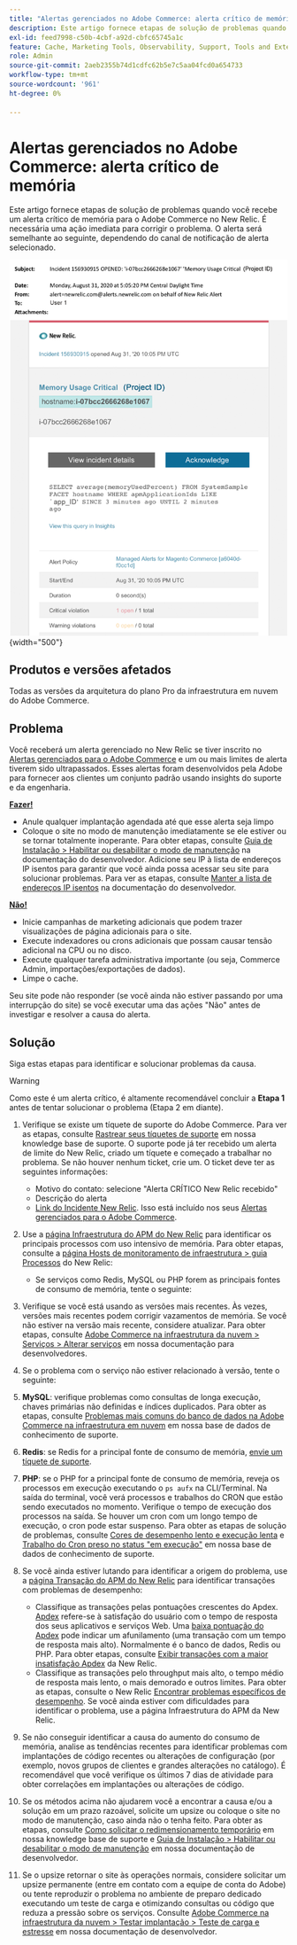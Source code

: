 ```yaml
---
title: "Alertas gerenciados no Adobe Commerce: alerta crítico de memória"
description: Este artigo fornece etapas de solução de problemas quando você recebe um alerta crítico de memória para o Adobe Commerce no New Relic. É necessária uma ação imediata para corrigir o problema. O alerta será semelhante ao seguinte, dependendo do canal de notificação de alerta selecionado.
exl-id: feed7998-c50b-4cbf-a92d-cbfc65745a1c
feature: Cache, Marketing Tools, Observability, Support, Tools and External Services
role: Admin
source-git-commit: 2aeb2355b74d1cdfc62b5e7c5aa04fcd0a654733
workflow-type: tm+mt
source-wordcount: '961'
ht-degree: 0%

---
```


# Alertas gerenciados no Adobe Commerce: alerta crítico de memória

Este artigo fornece etapas de solução de problemas quando você recebe um alerta crítico de memória para o Adobe Commerce no New Relic. É necessária uma ação imediata para corrigir o problema. O alerta será semelhante ao seguinte, dependendo do canal de notificação de alerta selecionado.

![alerta crítico de disco](assets/memory-critical-magento-managed.png){width="500"}

## Produtos e versões afetados

Todas as versões da arquitetura do plano Pro da infraestrutura em nuvem do Adobe Commerce.

## Problema

Você receberá um alerta gerenciado no New Relic se tiver inscrito no [Alertas gerenciados para o Adobe Commerce](/help/support-tools/managed-alerts-for-adobe-commerce/managed-alerts-for-magento-commerce.md) e um ou mais limites de alerta tiverem sido ultrapassados. Esses alertas foram desenvolvidos pela Adobe para fornecer aos clientes um conjunto padrão usando insights do suporte e da engenharia.

<u> **Fazer!** </u>

* Anule qualquer implantação agendada até que esse alerta seja limpo
* Coloque o site no modo de manutenção imediatamente se ele estiver ou se tornar totalmente inoperante. Para obter etapas, consulte [Guia de Instalação > Habilitar ou desabilitar o modo de manutenção](https://experienceleague.adobe.com/en/docs/commerce-operations/installation-guide/tutorials/maintenance-mode) na documentação do desenvolvedor. Adicione seu IP à lista de endereços IP isentos para garantir que você ainda possa acessar seu site para solucionar problemas. Para ver as etapas, consulte [Manter a lista de endereços IP isentos](https://experienceleague.adobe.com/en/docs/commerce-operations/installation-guide/tutorials/maintenance-mode#instgde-cli-maint-exempt) na documentação do desenvolvedor.

<u>**Não!**</u>

* Inicie campanhas de marketing adicionais que podem trazer visualizações de página adicionais para o site.
* Execute indexadores ou crons adicionais que possam causar tensão adicional na CPU ou no disco.
* Execute qualquer tarefa administrativa importante (ou seja, Commerce Admin, importações/exportações de dados).
* Limpe o cache.

Seu site pode não responder (se você ainda não estiver passando por uma interrupção do site) se você executar uma das ações &quot;Não&quot; antes de investigar e resolver a causa do alerta.

## Solução

Siga estas etapas para identificar e solucionar problemas da causa.

>[!WARNING]
>
>Como este é um alerta crítico, é altamente recomendável concluir a **Etapa 1** antes de tentar solucionar o problema (Etapa 2 em diante).

1. Verifique se existe um tíquete de suporte do Adobe Commerce. Para ver as etapas, consulte [Rastrear seus tíquetes de suporte](/help/help-center-guide/help-center/magento-help-center-user-guide.md#track-tickets) em nossa knowledge base de suporte. O suporte pode já ter recebido um alerta de limite do New Relic, criado um tíquete e começado a trabalhar no problema. Se não houver nenhum ticket, crie um. O ticket deve ter as seguintes informações:
   * Motivo do contato: selecione &quot;Alerta CRÍTICO New Relic recebido&quot;
   * Descrição do alerta
   * [Link do Incidente New Relic](https://docs.newrelic.com/docs/alerts-applied-intelligence/new-relic-alerts/alert-incidents/view-violation-event-details-incidents). Isso está incluído nos seus [Alertas gerenciados para o Adobe Commerce](/help/support-tools/managed-alerts-for-adobe-commerce/managed-alerts-for-magento-commerce.md).

1. Use a [página Infraestrutura do APM do New Relic](https://docs.newrelic.com/docs/infrastructure/infrastructure-ui-pages/infra-hosts-ui-page/) para identificar os principais processos com uso intensivo de memória. Para obter etapas, consulte a [página Hosts de monitoramento de infraestrutura > guia Processos](https://docs.newrelic.com/docs/infrastructure/infrastructure-ui-pages/infra-hosts-ui-page/#processes) do New Relic:
   * Se serviços como Redis, MySQL ou PHP forem as principais fontes de consumo de memória, tente o seguinte:
1. Verifique se você está usando as versões mais recentes. Às vezes, versões mais recentes podem corrigir vazamentos de memória. Se você não estiver na versão mais recente, considere atualizar. Para obter etapas, consulte [Adobe Commerce na infraestrutura da nuvem > Serviços > Alterar serviços](https://experienceleague.adobe.com/docs/commerce-cloud-service/user-guide/configure/service/services-yaml.html) em nossa documentação para desenvolvedores.
1. Se o problema com o serviço não estiver relacionado à versão, tente o seguinte:
1. **MySQL**: verifique problemas como consultas de longa execução, chaves primárias não definidas e índices duplicados. Para obter as etapas, consulte [Problemas mais comuns do banco de dados na Adobe Commerce na infraestrutura em nuvem](https://experienceleague.adobe.com/docs/commerce-operations/implementation-playbook/best-practices/maintenance/resolve-database-performance-issues.html) em nossa base de dados de conhecimento de suporte.
1. **Redis**: se Redis for a principal fonte de consumo de memória, [envie um tíquete de suporte](/help/help-center-guide/help-center/magento-help-center-user-guide.md#submit-ticket).
1. **PHP**: se o PHP for a principal fonte de consumo de memória, reveja os processos em execução executando o `ps aufx` na CLI/Terminal. Na saída do terminal, você verá processos e trabalhos do CRON que estão sendo executados no momento. Verifique o tempo de execução dos processos na saída. Se houver um cron com um longo tempo de execução, o cron pode estar suspenso. Para obter as etapas de solução de problemas, consulte [Cores de desempenho lento e execução lenta](/help/troubleshooting/miscellaneous/slow-performance-slow-and-long-running-crons.md) e [Trabalho do Cron preso no status &quot;em execução&quot;](https://support.magento.com/hc/en-us/articles/360033099451) em nossa base de dados de conhecimento de suporte.
1. Se você ainda estiver lutando para identificar a origem do problema, use a [página Transação do APM do New Relic](https://docs.newrelic.com/docs/apm/applications-menu/monitoring/transactions-page-find-specific-performance-problems) para identificar transações com problemas de desempenho:
   * Classifique as transações pelas pontuações crescentes do Apdex. [Apdex](https://docs.newrelic.com/docs/apm/new-relic-apm/apdex/apdex-measure-user-satisfaction) refere-se à satisfação do usuário com o tempo de resposta dos seus aplicativos e serviços Web. Uma [baixa pontuação do Apdex](/help/support-tools/managed-alerts-for-adobe-commerce/managed-alerts-for-magento-commerce-apdex-warning-alert.md) pode indicar um afunilamento (uma transação com um tempo de resposta mais alto). Normalmente é o banco de dados, Redis ou PHP. Para obter etapas, consulte [Exibir transações com a maior insatisfação Apdex](https://docs.newrelic.com/docs/apm/new-relic-apm/apdex/view-your-apdex-score#apdex-dissat) da New Relic.
   * Classifique as transações pelo throughput mais alto, o tempo médio de resposta mais lento, o mais demorado e outros limites. Para obter as etapas, consulte o New Relic [Encontrar problemas específicos de desempenho](https://docs.newrelic.com/docs/apm/applications-menu/monitoring/transactions-page-find-specific-performance-problems). Se você ainda estiver com dificuldades para identificar o problema, use a página Infraestrutura do APM da New Relic.
1. Se não conseguir identificar a causa do aumento do consumo de memória, analise as tendências recentes para identificar problemas com implantações de código recentes ou alterações de configuração (por exemplo, novos grupos de clientes e grandes alterações no catálogo). É recomendável que você verifique os últimos 7 dias de atividade para obter correlações em implantações ou alterações de código.
1. Se os métodos acima não ajudarem você a encontrar a causa e/ou a solução em um prazo razoável, solicite um upsize ou coloque o site no modo de manutenção, caso ainda não o tenha feito. Para obter as etapas, consulte [Como solicitar o redimensionamento temporário](/help/how-to/general/how-to-request-temporary-magento-upsize.md) em nossa knowledge base de suporte e [Guia de Instalação > Habilitar ou desabilitar o modo de manutenção](https://experienceleague.adobe.com/en/docs/commerce-operations/installation-guide/tutorials/maintenance-mode) em nossa documentação de desenvolvedor.
1. Se o upsize retornar o site às operações normais, considere solicitar um upsize permanente (entre em contato com a equipe de conta do Adobe) ou tente reproduzir o problema no ambiente de preparo dedicado executando um teste de carga e otimizando consultas ou código que reduza a pressão sobre os serviços. Consulte [Adobe Commerce na infraestrutura da nuvem > Testar implantação > Teste de carga e estresse](https://experienceleague.adobe.com/en/docs/commerce-cloud-service/user-guide/develop/test/staging-and-production#load-and-stress-testing) em nossa documentação de desenvolvedor.
